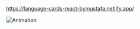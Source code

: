 https://language-cards-react-bymustafa.netlify.app/

![Animation](https://user-images.githubusercontent.com/81518460/132999934-c0a88dd0-6b11-413a-bc87-a2ecfdc08efa.gif)
